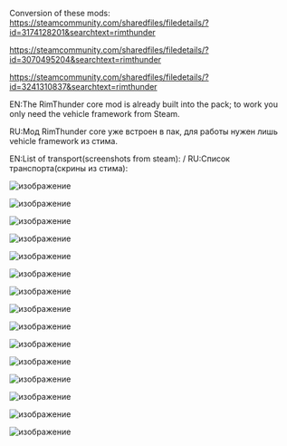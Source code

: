 Conversion of these mods:
https://steamcommunity.com/sharedfiles/filedetails/?id=3174128201&searchtext=rimthunder

https://steamcommunity.com/sharedfiles/filedetails/?id=3070495204&searchtext=rimthunder

https://steamcommunity.com/sharedfiles/filedetails/?id=3241310837&searchtext=rimthunder

EN:The RimThunder core mod is already built into the pack; to work you only need the vehicle framework from Steam.

RU:Мод RimThunder core уже встроен в пак, для работы нужен лишь vehicle framework из  стима.


EN:List of transport(screenshots from steam): / RU:Список транспорта(скрины из стима):

![изображение](https://github.com/user-attachments/assets/51867504-21a5-40cb-b7d5-1fbb99d7b04b)

![изображение](https://github.com/user-attachments/assets/62d05ae3-debb-48ae-9e7b-76c3a7723452)

![изображение](https://github.com/user-attachments/assets/b43b3a9d-fb63-459d-a037-18e90b6a45fc)

![изображение](https://github.com/user-attachments/assets/f0c193b2-8ce1-4fda-bd55-3c99ffccbeb1)

![изображение](https://github.com/user-attachments/assets/7df86875-0a08-4353-b9e0-b2da6cf77341)

![изображение](https://github.com/user-attachments/assets/c295dd3a-f7bc-46ab-8640-23da3827ba18)

![изображение](https://github.com/user-attachments/assets/67eb0a51-284d-4781-8ee6-961125fc291d)

![изображение](https://github.com/user-attachments/assets/ec3d195d-2a14-4362-b4a5-0e7a0ba66694)

![изображение](https://github.com/user-attachments/assets/a421d935-ca3e-4204-9a70-723b3232e6c3)

![изображение](https://github.com/user-attachments/assets/17b257fe-8af7-45d0-8a1d-ff559b959766)

![изображение](https://github.com/user-attachments/assets/e41e893a-6e8b-4c35-b59a-a23796dc96bf)

![изображение](https://github.com/user-attachments/assets/fd5473b2-32bf-49c8-9cde-311a76bea441)

![изображение](https://github.com/user-attachments/assets/65bb0f78-bbe8-4f14-aab4-fa57d66bf783)

![изображение](https://github.com/user-attachments/assets/d1ee63f6-695f-4bd1-a3b0-5f06e21d4ea8)

![изображение](https://github.com/user-attachments/assets/88170c46-92e3-4a02-ad83-a9114931dcec)
